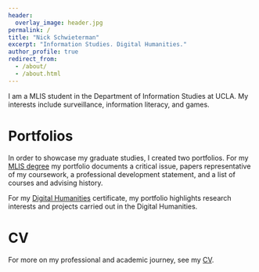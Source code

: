 ```yaml
---
header:
  overlay_image: header.jpg
permalink: /
title: "Nick Schwieterman"
excerpt: "Information Studies. Digital Humanities."
author_profile: true
redirect_from: 
  - /about/
  - /about.html
---
```


I am a MLIS student in the Department of Information Studies at UCLA. My interests include surveillance, information literacy, and games. 

Portfolios
======
In order to showcase my graduate studies, I created two portfolios. For my [MLIS degree](/mlis-portfolio) my portfolio documents a critical issue, papers representative of my coursework, a professional development statement, and a list of courses and advising history.

For my [Digital Humanities](/dh-portfolio) certificate, my portfolio highlights research interests and projects carried out in the Digital Humanities.

CV
======
For more on my professional and academic journey, see my [CV](/cv).
